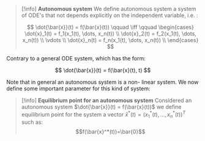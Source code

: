 
>[!info] **Autonomous system**
>We define autonomous system a system of ODE's that not depends explicitly on the independent variable, i.e. :
>
>$$ \dot{\bar{x}}(t) = f(\bar{x}(t)) \qquad \iff \qquad \begin{cases} \dot{x}_1(t) = f_1(x_1(t), \dots, x_n(t)) \\ \dot{x}_2(t) = f_2(x_1(t), \dots, x_n(t)) \\ \vdots \\ \dot{x}_n(t) = f_n(x_1(t), \dots, x_n(t)) \\ \end{cases} $$


Contrary to a general ODE system, which has the form:

$$ \dot{\bar{x}}(t) = f(\bar{x}(t), t) $$

Note that in general an autonomous system is a non- linear system. 
We now define some important parameter for this kind of system:


>[!info] **Equilibrium point for an autonomous system**
>Considered an autonomous system $\dot{\bar{x}}(t) = f(\bar{x}(t))$ we define equilibrium point for the system a vector $\bar{x}^*(t)=(x_1^*(t), \dots, x_n^*(t))^T$ such as:
>$$f(\bar{x}^*(t))=\bar{0}$$


